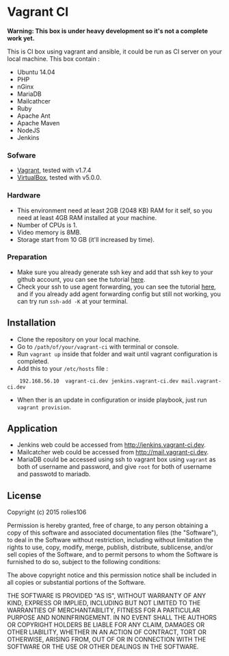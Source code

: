 # Vagrant CI

**Warning: This box is under heavy development so it's not a complete work yet.**

This is CI box using vagrant and ansible, it could be run as CI server on your local machine. This box contain :

* Ubuntu 14.04
* PHP
* nGinx
* MariaDB
* Mailcathcer
* Ruby
* Apache Ant
* Apache Maven
* NodeJS
* Jenkins

### Sofware

- [Vagrant](http://www.vagrantup.com), tested with v1.7.4
- [VirtualBox](https://www.virtualbox.org), tested with v5.0.0.

### Hardware

- This environment need at least 2GB (2048 KB) RAM for it self, so you need at least 4GB RAM installed at your machine.
- Number of CPUs is 1.
- Video memory is 8MB.
- Storage start from 10 GB (it'll increased by time).

### Preparation

* Make sure you already generate ssh key and add that ssh key to your github account, you can see the tutorial [here](https://help.github.com/articles/generating-ssh-keys/).
* Check your ssh to use agent forwarding, you can see the tutorial [here](https://developer.github.com/guides/using-ssh-agent-forwarding/), and if you already add agent forwarding config but still not working, you can try run `ssh-add -K` at your terminal.

## Installation

- Clone the repository on your local machine.
- Go to `/path/of/your/vagrant-ci` with terminal or console.
- Run `vagrant up` inside that folder and wait until vagrant configuration is completed.
- Add this to your `/etc/hosts` file :

```
    192.168.56.10  vagrant-ci.dev jenkins.vagrant-ci.dev mail.vagrant-ci.dev
```

- When ther is an update in configuration or inside playbook, just run `vagrant provision`.

## Application

* Jenkins web could be accessed from http://jenkins.vagrant-ci.dev.
* Mailcatcher web could be accessed from http://mail.vagrant-ci.dev.
* MariaDB could be accessed using ssh to vagrant box using `vagrant` as both of username and password, and give `root` for both of username and passwotd to mariadb.

## License

Copyright (c) 2015 rolies106

Permission is hereby granted, free of charge, to any person obtaining a copy of this software and associated documentation files (the "Software"), to deal in the Software without restriction, including without limitation the rights to use, copy, modify, merge, publish, distribute, sublicense, and/or sell copies of the Software, and to permit persons to whom the Software is furnished to do so, subject to the following conditions:

The above copyright notice and this permission notice shall be included in all copies or substantial portions of the Software.

THE SOFTWARE IS PROVIDED "AS IS", WITHOUT WARRANTY OF ANY KIND, EXPRESS OR IMPLIED, INCLUDING BUT NOT LIMITED TO THE WARRANTIES OF MERCHANTABILITY, FITNESS FOR A PARTICULAR PURPOSE AND NONINFRINGEMENT. IN NO EVENT SHALL THE AUTHORS OR COPYRIGHT HOLDERS BE LIABLE FOR ANY CLAIM, DAMAGES OR OTHER LIABILITY, WHETHER IN AN ACTION OF CONTRACT, TORT OR OTHERWISE, ARISING FROM, OUT OF OR IN CONNECTION WITH THE SOFTWARE OR THE USE OR OTHER DEALINGS IN THE SOFTWARE.

